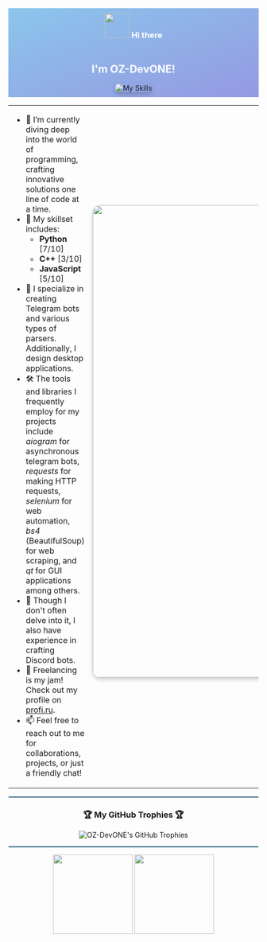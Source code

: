 <div align="center" style="background: linear-gradient(160deg, #8BC6EC, #9599E2); padding: 10px;">
    <img src="https://media.giphy.com/media/hvRJCLFzcasrR4ia7z/giphy.gif" width="50px"> 
    <h3 style="display: inline-block; color: white;">Hi there</h3>
    <h2 style="color: white;">I'm OZ-DevONE!</h2>
    <img src="https://skillicons.dev/icons?i=py,cpp,js&perline=3" alt="My Skills" style="border-radius: 15px; box-shadow: 0 4px 8px 0 rgba(0, 0, 0, 0.2);">
</div>

<table style="width: 100%; border-collapse: collapse;">
    <tr>
        <td>
            <ul>
                <li>🔭 I’m currently diving deep into the world of programming, crafting innovative solutions one line of code at a time.</li>
                <li>🌱 My skillset includes:
                    <ul>
                        <li><b>Python</b> [7/10]</li>
                        <li><b>C++</b> [3/10]</li>
                        <li><b>JavaScript</b> [5/10]</li>
                    </ul>
                </li>
                <li>👯 I specialize in creating Telegram bots and various types of parsers. Additionally, I design desktop applications.</li>
                <li>🛠️ The tools and libraries I frequently employ for my projects include <i>aiogram</i> for asynchronous telegram bots, <i>requests</i> for making HTTP requests, <i>selenium</i> for web automation, <i>bs4</i> (BeautifulSoup) for web scraping, and <i>qt</i> for GUI applications among others.</li>
                <li>🤖 Though I don't often delve into it, I also have experience in crafting Discord bots.</li>
                <li>💼 Freelancing is my jam! Check out my profile on <a href="https://profi.ru/profile/ZaynutdinovRR3/">profi.ru</a>.</li>
                <li>📫 Feel free to reach out to me for collaborations, projects, or just a friendly chat!</li>
            </ul>
        </td>
        <td>
            <div align="center">
                <img src="https://github-readme-stats.vercel.app/api?username=OZ-DevONE&show_icons=true&theme=radical" alt="OZ-DevONE's GitHub stats" style="border-radius: 15px; box-shadow: 0 4px 8px 0 rgba(0, 0, 0, 0.2);" width="950px;">
                <img src="https://github-readme-stats.vercel.app/api/top-langs/?username=OZ-DevONE&layout=compact&theme=radical" alt="Top Languages" style="border-radius: 15px; box-shadow: 0 4px 8px 0 rgba(0, 0, 0, 0.2); width: "950px;">
            </div>
        </td>
    </tr>
</table>

<hr style="border: 1px solid #8BC6EC;">

<div align="center">
    <h3>🏆 My GitHub Trophies 🏆</h3>
    <img src="https://github-profile-trophy.vercel.app/?username=OZ-DevONE&theme=radical&column=7" alt="OZ-DevONE's GitHub Trophies">
</div>

<hr style="border: 1px solid #8BC6EC;">

<div align="center">
    <img src="https://media.giphy.com/media/LnQjpWaON8nhr21vNW/giphy.gif" width="160" style="animation: float 1s infinite alternate;">
    <img src="https://media.giphy.com/media/jTNG3RF6EwbkpD4LZx/giphy.gif" width="160" style="animation: float 1s infinite alternate;">
</div>
